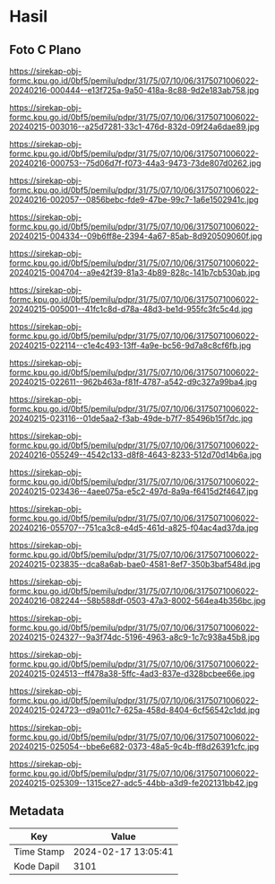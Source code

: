 # Hasil

## Foto C Plano

https://sirekap-obj-formc.kpu.go.id/0bf5/pemilu/pdpr/31/75/07/10/06/3175071006022-20240216-000444--e13f725a-9a50-418a-8c88-9d2e183ab758.jpg

https://sirekap-obj-formc.kpu.go.id/0bf5/pemilu/pdpr/31/75/07/10/06/3175071006022-20240215-003016--a25d7281-33c1-476d-832d-09f24a6dae89.jpg

https://sirekap-obj-formc.kpu.go.id/0bf5/pemilu/pdpr/31/75/07/10/06/3175071006022-20240216-000753--75d06d7f-f073-44a3-9473-73de807d0262.jpg

https://sirekap-obj-formc.kpu.go.id/0bf5/pemilu/pdpr/31/75/07/10/06/3175071006022-20240216-002057--0856bebc-fde9-47be-99c7-1a6e1502941c.jpg

https://sirekap-obj-formc.kpu.go.id/0bf5/pemilu/pdpr/31/75/07/10/06/3175071006022-20240215-004334--09b6ff8e-2394-4a67-85ab-8d920509060f.jpg

https://sirekap-obj-formc.kpu.go.id/0bf5/pemilu/pdpr/31/75/07/10/06/3175071006022-20240215-004704--a9e42f39-81a3-4b89-828c-141b7cb530ab.jpg

https://sirekap-obj-formc.kpu.go.id/0bf5/pemilu/pdpr/31/75/07/10/06/3175071006022-20240215-005001--41fc1c8d-d78a-48d3-be1d-955fc3fc5c4d.jpg

https://sirekap-obj-formc.kpu.go.id/0bf5/pemilu/pdpr/31/75/07/10/06/3175071006022-20240215-022114--c1e4c493-13ff-4a9e-bc56-9d7a8c8cf6fb.jpg

https://sirekap-obj-formc.kpu.go.id/0bf5/pemilu/pdpr/31/75/07/10/06/3175071006022-20240215-022611--962b463a-f81f-4787-a542-d9c327a99ba4.jpg

https://sirekap-obj-formc.kpu.go.id/0bf5/pemilu/pdpr/31/75/07/10/06/3175071006022-20240215-023116--01de5aa2-f3ab-49de-b7f7-85496b15f7dc.jpg

https://sirekap-obj-formc.kpu.go.id/0bf5/pemilu/pdpr/31/75/07/10/06/3175071006022-20240216-055249--4542c133-d8f8-4643-8233-512d70d14b6a.jpg

https://sirekap-obj-formc.kpu.go.id/0bf5/pemilu/pdpr/31/75/07/10/06/3175071006022-20240215-023436--4aee075a-e5c2-497d-8a9a-f6415d2f4647.jpg

https://sirekap-obj-formc.kpu.go.id/0bf5/pemilu/pdpr/31/75/07/10/06/3175071006022-20240216-055707--751ca3c8-e4d5-461d-a825-f04ac4ad37da.jpg

https://sirekap-obj-formc.kpu.go.id/0bf5/pemilu/pdpr/31/75/07/10/06/3175071006022-20240215-023835--dca8a6ab-bae0-4581-8ef7-350b3baf548d.jpg

https://sirekap-obj-formc.kpu.go.id/0bf5/pemilu/pdpr/31/75/07/10/06/3175071006022-20240216-082244--58b588df-0503-47a3-8002-564ea4b356bc.jpg

https://sirekap-obj-formc.kpu.go.id/0bf5/pemilu/pdpr/31/75/07/10/06/3175071006022-20240215-024327--9a3f74dc-5196-4963-a8c9-1c7c938a45b8.jpg

https://sirekap-obj-formc.kpu.go.id/0bf5/pemilu/pdpr/31/75/07/10/06/3175071006022-20240215-024513--ff478a38-5ffc-4ad3-837e-d328bcbee66e.jpg

https://sirekap-obj-formc.kpu.go.id/0bf5/pemilu/pdpr/31/75/07/10/06/3175071006022-20240215-024723--d9a011c7-625a-458d-8404-6cf56542c1dd.jpg

https://sirekap-obj-formc.kpu.go.id/0bf5/pemilu/pdpr/31/75/07/10/06/3175071006022-20240215-025054--bbe6e682-0373-48a5-9c4b-ff8d26391cfc.jpg

https://sirekap-obj-formc.kpu.go.id/0bf5/pemilu/pdpr/31/75/07/10/06/3175071006022-20240215-025309--1315ce27-adc5-44bb-a3d9-fe202131bb42.jpg


## Metadata

| Key        | Value               |
| ---------- | ------------------- |
| Time Stamp | 2024-02-17 13:05:41 |
| Kode Dapil | 3101                |



